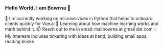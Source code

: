 ### Hello World, I am Bowrna 👋

<!--
**Bowrna/Bowrna** is a ✨ _special_ ✨ repository because its `README.md` (this file) appears on your GitHub profile.

Here are some ideas to get you started:

- 🔭 I’m currently working on ...
- 🌱 I’m currently learning ...
- 👯 I’m looking to collaborate on ...
- 🤔 I’m looking for help with ...
- 💬 Ask me about ...
- 📫 How to reach me: ...
- 😄 Pronouns: ...
- ⚡ Fun fact: ...
-->
:microscope: I'm currently working on microservices in Python that helps to onboard clients quickly for Vue.ai
:seedling: Learning about how machine learning works and math behind it.
:mailbox: Reach out to me in email: mailbowrna at gmail dot com
:bulb: My Interests includes tinkering with ideas at hand, building small apps, reading books
